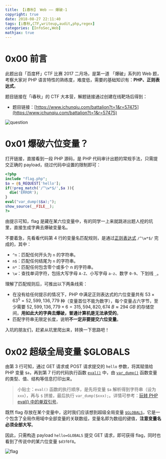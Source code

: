 ```yaml
---
title: 【i春秋】 Web —— 爆破-1
copyright: true
date: 2018-08-27 22:11:40
tags: [i春秋,CTF,writeup,audit,php,regex]
categories: [InfoSec,Web]
mathjax: true
---
```


# 0x00 前言

此题出自「百度杯」CTF 比赛 2017 二月场，是第一道 「爆破」系列的 Web 题，考察大家对 PHP 语言特性的熟练度，难度低，需要的基础知识有：**PHP、正则表达式**。

题目链接在「i春秋」的 CTF 大本营，解题链接通过创建在线靶场后得到：

- 题目链接：[https://www.ichunqiu.com/battalion?t=1&r=57475](https://www.ichunqiu.com/battalion?t=1&r=57475)

<!-- more -->

![question](http://oyhh4m1mt.bkt.clouddn.com/i%E6%98%A5%E7%A7%8B_Web_%E7%88%86%E7%A0%B4_1/question.png)

# 0x01 爆破六位变量？

打开链接，直接看到一段 PHP 源码，是 PHP 代码审计出题的常规手法，只需提交正确的 payload，绕过代码中设置的限制即可：

```php
<?php
include "flag.php";
$a = @$_REQUEST['hello'];
if(!preg_match('/^\w*$/',$a )){
  die('ERROR');
}
eval("var_dump($$a);");
show_source(__FILE__);
?>
```

由提示可知，flag 是藏在某六位变量中，有的同学一上来就跳进出题人挖的坑里，直接生成字典去爆破变量名。

不要着急，先看看代码第 4 行的变量名匹配规则，是通过[正则表达式](https://en.wikipedia.org/wiki/Regular_expression) `/^\w*$/` 完成的，其中：

- `^n`：匹配任何开头为 `n` 的字符串。
- `n$`：匹配任何结尾为 `n` 的字符串。
- `n*`：匹配任何包含零个或多个 n 的字符串。 
- `\w`：查找单词字符，包括大写字母 `A-Z`、小写字母 `a-z`、数字 `0-9`、下划线 `_`。

理解了匹配规则后，可推出以下两条线索：

- 在没有给任何提示的情况下，PHP 中满足正则表达式的六位变量共有 $53 \times 63^{5} = 52,599,136,779$ 种（变量首位不能为数字），每个变量占六字节，至少需要 $52,599,136,779 \times 6 = 315,594,820,674 \ B \approx 294 \ GB$ 的存储空间，**用如此大的字典去爆破，普通计算机是无法承受的**。
- 匹配字符串无限定长度，说明**不一定非要提交六位变量**。

入坑的朋友们，赶紧从坑里爬出来，转换一下思路吧！

# 0x02 超级全局变量 $GLOBALS

由第 3 行可知，通过 GET 请求或 POST 请求提交的 `hello` 参数，将其赋值给 PHP 变量 `$a`，再到第 7 行的代码执行函数 [`eval()`](http://www.php.net/eval) 中，由 [`var_dump()`](http://php.net/manual/en/function.var-dump.php) 函数变量的类型、值、结构等信息打印出来。

> 小贴士：`eval()` 函数的执行顺序，是先将变量 `$a` 解析得到字符串（设为 `xxx`），再与 `$` 拼接，最后执行 `var_dump($xxx);`。详情可参考：[玩转 PHP eval() 中的单双引号](https://ciphersaw.github.io/2017/11/16/%E7%8E%A9%E8%BD%AC%20PHP%20eval%28%29%20%E4%B8%AD%E7%9A%84%E5%8D%95%E5%8F%8C%E5%BC%95%E5%8F%B7/)。

既然 flag 存放在某个变量中，这时我们应该想到超级全局变量 [`$GLOBALS`](http://php.net/manual/en/reserved.variables.globals.php)，它是一个包含了全局作用域中全部变量的关联数组，变量名即为数组的键值，**注意变量名必须全部大写**。

因此，只需构造 payload `hello=GLOBALS` 提交 GET 请求，即可获得 flag，同时也看到了传说中的某六位变量 `$d3f0f8`。

![flag](http://oyhh4m1mt.bkt.clouddn.com/i%E6%98%A5%E7%A7%8B_Web_%E7%88%86%E7%A0%B4_1/flag.png)
